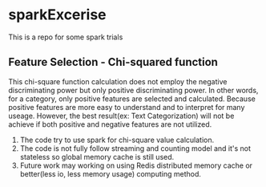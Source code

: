 # sparkExcerise
This is a repo for some spark trials

## Feature Selection - Chi-squared function
This chi-square function calculation does not employ the negative discriminating power but only positive discriminating power.
In other words, for a category, only positive features are selected and calculated. Because positive features are more easy to understand and to interpret for many useage.
However, the best result(ex: Text Categorization) will not be achieve if both positive and negative features are not utilized.

1. The code try to use spark for chi-square value calculation.
2. The code is not fully follow streaming and counting model and it's not stateless so global memory cache is still used.
3. Future work may working on using Redis distributed memory cache or better(less io, less memory usage) computing method.

